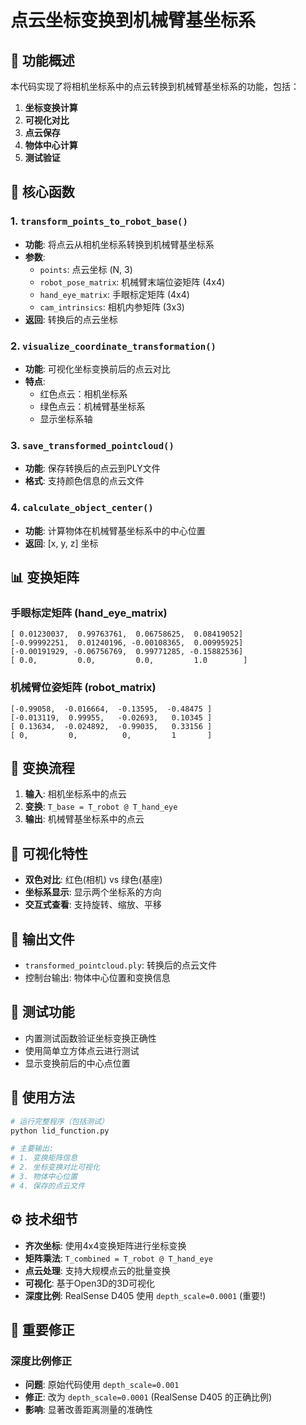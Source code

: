 # 点云坐标变换到机械臂基坐标系

## 🎯 功能概述

本代码实现了将相机坐标系中的点云转换到机械臂基坐标系的功能，包括：

1. **坐标变换计算**
2. **可视化对比**
3. **点云保存**
4. **物体中心计算**
5. **测试验证**

## 🔧 核心函数

### 1. `transform_points_to_robot_base()`
- **功能**: 将点云从相机坐标系转换到机械臂基坐标系
- **参数**: 
  - `points`: 点云坐标 (N, 3)
  - `robot_pose_matrix`: 机械臂末端位姿矩阵 (4x4)
  - `hand_eye_matrix`: 手眼标定矩阵 (4x4)
  - `cam_intrinsics`: 相机内参矩阵 (3x3)
- **返回**: 转换后的点云坐标

### 2. `visualize_coordinate_transformation()`
- **功能**: 可视化坐标变换前后的点云对比
- **特点**: 
  - 红色点云：相机坐标系
  - 绿色点云：机械臂基坐标系
  - 显示坐标系轴

### 3. `save_transformed_pointcloud()`
- **功能**: 保存转换后的点云到PLY文件
- **格式**: 支持颜色信息的点云文件

### 4. `calculate_object_center()`
- **功能**: 计算物体在机械臂基坐标系中的中心位置
- **返回**: [x, y, z] 坐标

## 📊 变换矩阵

### 手眼标定矩阵 (hand_eye_matrix)
```
[ 0.01230037,  0.99763761,  0.06758625,  0.08419052]
[-0.99992251,  0.01240196, -0.00108365,  0.00995925]
[-0.00191929, -0.06756769,  0.99771285, -0.15882536]
[ 0.0,         0.0,         0.0,         1.0        ]
```

### 机械臂位姿矩阵 (robot_matrix)
```
[-0.99058,  -0.016664,  -0.13595,  -0.48475 ]
[-0.013119,  0.99955,   -0.02693,   0.10345 ]
[ 0.13634,  -0.024892,  -0.99035,   0.33156 ]
[ 0,         0,          0,         1       ]
```

## 🔄 变换流程

1. **输入**: 相机坐标系中的点云
2. **变换**: `T_base = T_robot @ T_hand_eye`
3. **输出**: 机械臂基坐标系中的点云

## 🎨 可视化特性

- **双色对比**: 红色(相机) vs 绿色(基座)
- **坐标系显示**: 显示两个坐标系的方向
- **交互式查看**: 支持旋转、缩放、平移

## 📁 输出文件

- `transformed_pointcloud.ply`: 转换后的点云文件
- 控制台输出: 物体中心位置和变换信息

## 🧪 测试功能

- 内置测试函数验证坐标变换正确性
- 使用简单立方体点云进行测试
- 显示变换前后的中心点位置

## 🚀 使用方法

```python
# 运行完整程序（包括测试）
python lid_function.py

# 主要输出:
# 1. 变换矩阵信息
# 2. 坐标变换对比可视化
# 3. 物体中心位置
# 4. 保存的点云文件
```

## ⚙️ 技术细节

- **齐次坐标**: 使用4x4变换矩阵进行坐标变换
- **矩阵乘法**: `T_combined = T_robot @ T_hand_eye`
- **点云处理**: 支持大规模点云的批量变换
- **可视化**: 基于Open3D的3D可视化
- **深度比例**: RealSense D405 使用 `depth_scale=0.0001` (重要!)

## 🔧 重要修正

### 深度比例修正
- **问题**: 原始代码使用 `depth_scale=0.001`
- **修正**: 改为 `depth_scale=0.0001` (RealSense D405 的正确比例)
- **影响**: 显著改善距离测量的准确性
